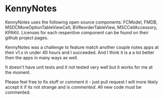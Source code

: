 KennyNotes
==========

KennyNotes uses the following open source components: FCModel, FMDB, MSDCMoreOptionTableViewCell, BVReorderTableView, MSCCellAccessory, KPAKit. Licenses for each respentive component can be found on their github project pages.

KennyNotes was a challenge to feature match another couple notes apps at their v1.x in under 40 hours and I succeeded. And I think it is a a lot better then the apps in many ways as well.

It doesn't have unit tests and it not tested very well but it works for me at the moment.

Please feel free to fix stuff or comment it - just pull request I will more likely accept it if its not strange and is _commented_. All new code must be commented.

